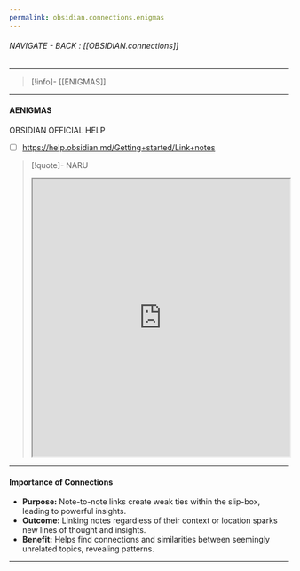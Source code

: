 ```yaml
---
permalink: obsidian.connections.enigmas
---
```


###### NAVIGATE - BACK :  [[OBSIDIAN.connections]]
----
>[!info]- [[ENIGMAS]]
------
#### AENIGMAS



OBSIDIAN OFFICIAL HELP
- [ ] https://help.obsidian.md/Getting+started/Link+notes
>[!quote]- NARU
><iframe allowfullscreen src="https://help.obsidian.md/Getting+started/Link+notes" width="100%" height="500" ></iframe>


----
#### Importance of Connections

- **Purpose:** Note-to-note links create weak ties within the slip-box, leading to powerful insights.
- **Outcome:** Linking notes regardless of their context or location sparks new lines of thought and insights.
- **Benefit:** Helps find connections and similarities between seemingly unrelated topics, revealing patterns.


-----
